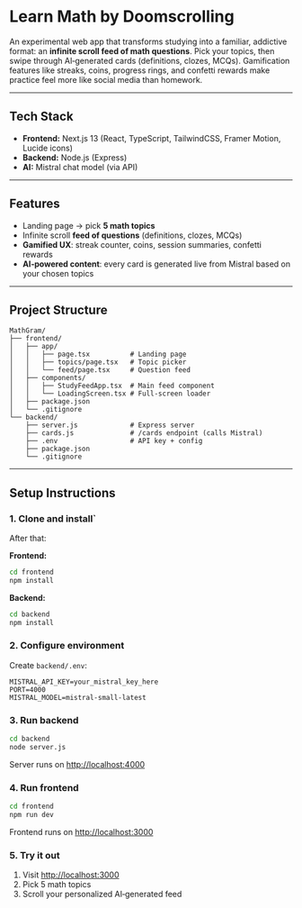 # Learn Math by Doomscrolling

An experimental web app that transforms studying into a familiar, addictive format: an **infinite scroll feed of math questions**. Pick your topics, then swipe through AI‑generated cards (definitions, clozes, MCQs). Gamification features like streaks, coins, progress rings, and confetti rewards make practice feel more like social media than homework.

---

## Tech Stack
- **Frontend:** Next.js 13 (React, TypeScript, TailwindCSS, Framer Motion, Lucide icons)
- **Backend:** Node.js (Express)
- **AI:** Mistral chat model (via API)

---

## Features
- Landing page → pick **5 math topics**
- Infinite scroll **feed of questions** (definitions, clozes, MCQs)
- **Gamified UX**: streak counter, coins, session summaries, confetti rewards
- **AI‑powered content**: every card is generated live from Mistral based on your chosen topics

---

## Project Structure
```
MathGram/
├── frontend/
│   ├── app/
│   │   ├── page.tsx          # Landing page
│   │   ├── topics/page.tsx   # Topic picker
│   │   └── feed/page.tsx     # Question feed
│   ├── components/
│   │   ├── StudyFeedApp.tsx  # Main feed component
│   │   └── LoadingScreen.tsx # Full‑screen loader
│   ├── package.json
│   └── .gitignore
└── backend/
    ├── server.js             # Express server
    ├── cards.js              # /cards endpoint (calls Mistral)
    ├── .env                  # API key + config
    ├── package.json
    └── .gitignore
```

---

## Setup Instructions

### 1. Clone and install`
After that:

**Frontend:**
```bash
cd frontend
npm install
```

**Backend:**
```bash
cd backend
npm install
```

### 2. Configure environment
Create `backend/.env`:
```env
MISTRAL_API_KEY=your_mistral_key_here
PORT=4000
MISTRAL_MODEL=mistral-small-latest
```

### 3. Run backend
```bash
cd backend
node server.js
```
Server runs on [http://localhost:4000](http://localhost:4000)

### 4. Run frontend
```bash
cd frontend
npm run dev
```
Frontend runs on [http://localhost:3000](http://localhost:3000)

### 5. Try it out
1. Visit [http://localhost:3000](http://localhost:3000)
2. Pick 5 math topics
3. Scroll your personalized AI‑generated feed
